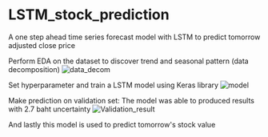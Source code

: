 # LSTM_stock_prediction
A one step ahead time series forecast model with LSTM to predict tomorrow adjusted close price

Perform EDA on the dataset to discover trend and seasonal pattern (data decomposition)
![data_decom](https://user-images.githubusercontent.com/81757056/114016897-8ee73c00-9895-11eb-8972-ae0b913cf2b0.jpg)

Set hyperparameter and train a LSTM model using Keras library
![model](https://user-images.githubusercontent.com/81757056/114017482-42503080-9896-11eb-9bbc-88fd22d9a0b8.png)

Make prediction on validation set: The model was able to produced results with 2.7 baht uncertainty
![Validation_result](https://user-images.githubusercontent.com/81757056/114017562-5dbb3b80-9896-11eb-9430-4d172eb94651.png)

And lastly this model is used to predict tomorrow's stock value


